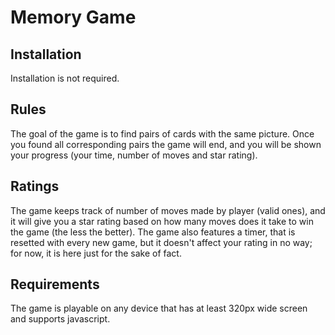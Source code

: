 # Memory Game

## Installation

Installation is not required.

## Rules

The goal of the game is to find pairs of cards with the same picture. Once you found all corresponding pairs the game will end, and you will be shown your progress (your time, number of moves and star rating).

## Ratings

The game keeps track of number of moves made by player (valid ones), and it will give you a star rating based on how many moves does it take to win the game (the less the better). The game also features a timer, that is resetted with every new game, but it doesn't affect your rating in no way; for now, it is here just for the sake of fact.

## Requirements

The game is playable on any device that has at least 320px wide screen and supports javascript.
